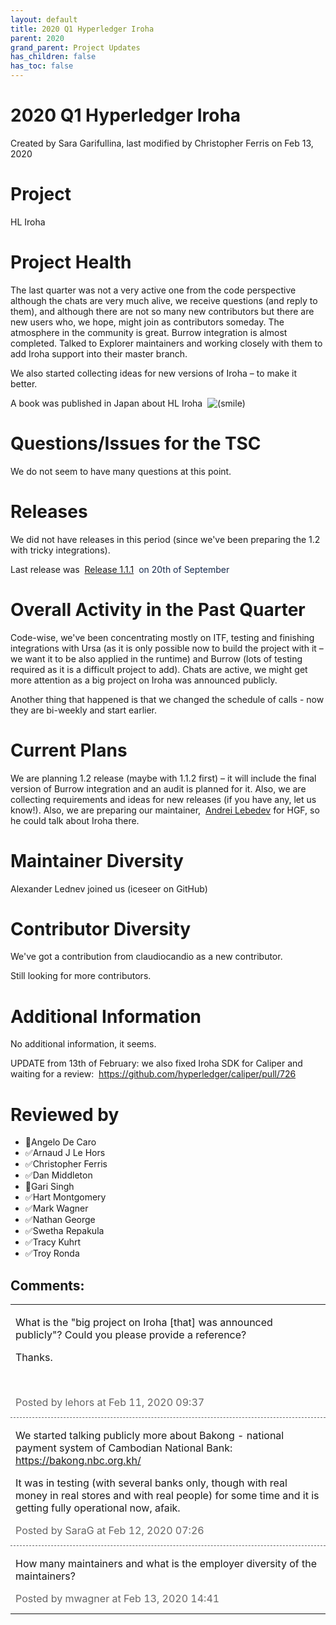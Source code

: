 ```yaml
---
layout: default
title: 2020 Q1 Hyperledger Iroha
parent: 2020
grand_parent: Project Updates
has_children: false
has_toc: false
---
```


# 2020 Q1 Hyperledger Iroha

Created by Sara Garifullina, last modified by Christopher Ferris on Feb 13, 2020

<span style="letter-spacing: 0.0px;"> </span>

# Project

HL Iroha

# Project Health

The last quarter was not a very active one from the code perspective
although the chats are very much alive, we receive questions (and reply
to them), and although there are not so many new contributors but there
are new users who, we hope, might join as contributors someday. The
atmosphere in the community is great. Burrow integration is almost
completed. Talked to Explorer maintainers and working closely with them
to add Iroha support into their master branch. 

We also started collecting ideas for new versions of Iroha – to make it
better. 

A book was published in Japan about HL Iroha 
<img src="emoticons/smile.svg" class="emoticon emoticon-smile" data-emoticon-name="smile" alt="(smile)" />

# Questions/Issues for the TSC

We do not seem to have many questions at this point. 

# Releases

We did not have releases in this period (since we've been preparing the
1.2 with tricky integrations). 

Last release was 
<a href="https://github.com/hyperledger/iroha/releases/tag/1.1.1" class="external-link" rel="nofollow" style="text-decoration: underline;">Release 1.1.1</a> <span style="color: rgb(23,43,77);"> on 20th of September </span>

# Overall Activity in the Past Quarter

Code-wise, we've been concentrating mostly on ITF, testing and finishing
integrations with Ursa (as it is only possible now to build the project
with it – we want it to be also applied in the runtime) and Burrow (lots
of testing required as it is a difficult project to add). Chats are
active, we might get more attention as a big project on Iroha was
announced publicly. 

Another thing that happened is that we changed the schedule of calls -
now they are bi-weekly and start earlier.  

# Current Plans

We are planning 1.2 release (maybe with 1.1.2 first) – it will include
the final version of Burrow integration and an audit is planned for it.
Also, we are collecting requirements and ideas for new releases (if you
have any, let us know!). Also, we are preparing our maintainer, 
<a href="https://wiki.hyperledger.org/display/~lebdron" class="confluence-userlink user-mention" data-username="lebdron" data-linked-resource-id="9109570" data-linked-resource-version="1" data-linked-resource-type="userinfo" data-base-url="https://wiki.hyperledger.org">Andrei Lebedev</a> for HGF,
so he could talk about Iroha there. 

# Maintainer Diversity

Alexander Lednev joined us (iceseer on GitHub)

# Contributor Diversity

We've got a contribution from claudiocandio as a new contributor.

Still looking for more contributors. 

# Additional Information

No additional information, it seems. 



UPDATE from 13th of February: we also fixed Iroha SDK for Caliper and
waiting for a review: 
<a href="https://github.com/hyperledger/caliper/pull/726" class="external-link" rel="nofollow">https://github.com/hyperledger/caliper/pull/726</a>

# Reviewed by
-   🔲Angelo De Caro
-   ✅Arnaud J Le Hors
-   ✅Christopher Ferris
-   ✅Dan Middleton
-   🔲Gari Singh
-   ✅Hart Montgomery
-   ✅Mark Wagner
-   ✅Nathan George
-   ✅Swetha Repakula
-   ✅Tracy Kuhrt
-   ✅Troy Ronda



## Comments:

<table data-border="0" width="100%">
<colgroup>
<col style="width: 100%" />
</colgroup>
<tbody>
<tr class="odd">
<td><span id="comment-29034349"></span>
<p>What is the "big project on Iroha [that] was announced publicly"?
Could you please provide a reference?</p>
<p>Thanks.</p>
<p><br />
</p>
<div class="smallfont" data-align="left" style="color: #666666; width: 98%; margin-bottom: 10px;">
 Posted by lehors at Feb
11, 2020 09:37 </div ></td>
</tr>
<tr class="even">
<td style="border-top: 1px dashed #666666"><span id="comment-29034474"></span>
<p>We started talking publicly more about Bakong - national payment
system of Cambodian National Bank:  <a href="https://bakong.nbc.org.kh/" class="external-link" rel="nofollow">https://bakong.nbc.org.kh/</a></p>
<p>It was in testing (with several banks only, though with real money in
real stores and with real people) for some time and it is getting fully
operational now, afaik.</p>
<div class="smallfont" data-align="left" style="color: #666666; width: 98%; margin-bottom: 10px;">
Posted by SaraG at Feb
12, 2020 07:26 </div ></td>
</tr>
<tr class="odd">
<td style="border-top: 1px dashed #666666"><span id="comment-29034616"></span>
<p>How many maintainers and what is the employer diversity of the
maintainers?</p>
<div class="smallfont" data-align="left" style="color: #666666; width: 98%; margin-bottom: 10px;">
Posted by mwagner at Feb 13, 2020 14:41 </div ></td>
</tr>
</tbody>
</table>





